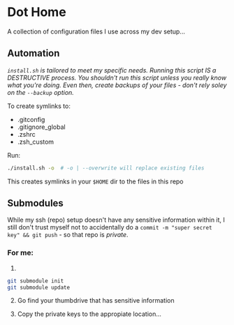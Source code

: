 # Dot Home

A collection of configuration files I use across my dev setup...

## Automation

_`install.sh` is tailored to meet my specific needs. Running this script IS a DESTRUCTIVE process. You shouldn't run this script unless you really know what you're doing. Even then, create backups of your files - don't rely soley on the `--backup` option._

To create symlinks to: 
- .gitconfig
- .gitignore_global
- .zshrc
- .zsh_custom

Run: 
```bash
./install.sh -o  # -o | --overwrite will replace existing files
```

This creates symlinks in your `$HOME` dir to the files in this repo

## Submodules

While my ssh (repo) setup doesn't have any sensitive information within it, I still don't trust myself not to accidentally do a `commit -m "super secret key" && git push` - so that repo is _private_.

### For me:
1) 
```bash
git submodule init
git submodule update
```

2) Go find your thumbdrive that has sensitive information

3) Copy the private keys to the appropiate location...
